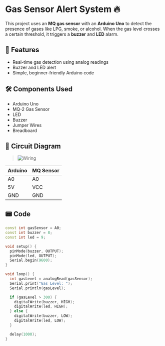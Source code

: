 # Gas Sensor Alert System 🔥

This project uses an **MQ gas sensor** with an **Arduino Uno** to detect the presence of gases like LPG, smoke, or alcohol. When the gas level crosses a certain threshold, it triggers a **buzzer** and **LED** alarm.

## 🚀 Features
- Real-time gas detection using analog readings
- Buzzer and LED alert
- Simple, beginner-friendly Arduino code

## 🛠️ Components Used
- Arduino Uno
- MQ-2 Gas Sensor
- LED
- Buzzer
- Jumper Wires
- Breadboard

## 🔌 Circuit Diagram
> ![Wiring](images/wiring-diagram.png)

| Arduino | MQ Sensor |
|---------|-----------|
| A0      | A0        |
| 5V      | VCC       |
| GND     | GND       |

## 📟 Code

```cpp
const int gasSensor = A0;
const int buzzer = 8;
const int led = 9;

void setup() {
  pinMode(buzzer, OUTPUT);
  pinMode(led, OUTPUT);
  Serial.begin(9600);
}

void loop() {
  int gasLevel = analogRead(gasSensor);
  Serial.print("Gas Level: ");
  Serial.println(gasLevel);

  if (gasLevel > 300) {
    digitalWrite(buzzer, HIGH);
    digitalWrite(led, HIGH);
  } else {
    digitalWrite(buzzer, LOW);
    digitalWrite(led, LOW);
  }

  delay(1000);
}
